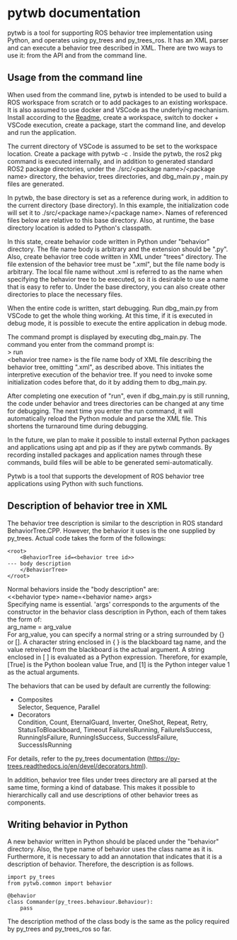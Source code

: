 # pytwb documentation

pytwb is a tool for supporting ROS behavior tree implementation using Python, and operates using py_trees and py_trees_ros. It has an XML parser and can execute a behavior tree described in XML. There are two ways to use it: from the API and from the command line.

## Usage from the command line
When used from the command line, pytwb is intended to be used to build a ROS workspace from scratch or to add packages to an existing workspace. It is also assumed to use docker and VSCode as the underlying mechanism. Install according to the [Readme](../README.md), create a workspace, switch to docker + VSCode execution, create a package, start the command line, and develop and run the application.

The current directory of VSCode is assumed to be set to the workspace location.
Create a package with pytwb -c <package name>. Inside the pytwb, the ros2 pkg command is executed internally, and in addition to generated standard ROS2 package directories, under the ./src/\<package name\>/\<package name\> directory, the behavior, trees directories, and dbg_main.py , main.py files are generated.

In pytwb, the base directory is set as a reference during work, in addition to the current directory (base directory). In this example, the initialization code will set it to ./src/\<package name\>/\<package name\>. Names of referenced files below are relative to this base directory.  Also, at runtime, the base directory location is added to Python's classpath.

In this state, create behavior code written in Python under "behavior" directory. The file name body is arbitrary and the extension should be ".py". Also, create behavior tree code written in XML under "trees" directory. The file extension of the behavior tree must be ".xml", but the file name body is arbitrary. The local file name without .xml is referred to as the name when specifying the behavior tree to be executed, so it is desirable to use a name that is easy to refer to.
Under the base directory, you can also create other directories to place the necessary files.

When the entire code is written, start debugging. Run dbg_main.py from VSCode to get the whole thing working. At this time, if it is executed in debug mode, it is possible to execute the entire application in debug mode.

The command prompt is displayed by executing dbg_main.py. The command you enter from the command prompt is:  
\> run <behavior tree name>  
\<behavior tree name\> is the file name body of XML file describing the behavior tree, omitting ".xml", as described above. This initiates the interpretive execution of the behavior tree. If you need to invoke some initialization codes before that, do it by adding them to dbg_main.py.

After completing one execution of "run", even if dbg_main.py is still running, the code under behavior and trees directories can be changed at any time for debugging. The next time you enter the run command, it will automatically reload the Python module and parse the XML file. This shortens the turnaround time during debugging.

In the future, we plan to make it possible to install external Python packages and applications using apt and pip as if they are pytwb commands. By recording installed packages and application names through these commands, build files will be able to be generated semi-automatically.

Pytwb is a tool that supports the development of ROS behavior tree applications using Python with such functions.

## Description of behavior tree in XML
The behavior tree description is similar to the description in ROS standard BehaviorTree.CPP. However, the behavior it uses is the one supplied by py_trees. Actual code takes the form of the followings:

```
<root>
    <BehaviorTree id=<behavior tree id>>
--- body description
    </BehaviorTree>
</root>
```

Normal behaviors inside the "body description" are:  
\<\<behavior type\> name=\<behavior name\> args>  
Specifying name is essential. 'args' corresponds to the arguments of the constructor in the behavior class description in Python, each of them takes the form of:  
arg_name = arg_value  
For arg_value, you can specify a normal string or a string surrounded by {} or []. A character string enclosed in { } is the blackboard tag name, and the value retreived from the blackboard is the actual argument. A string enclosed in [ ] is evaluated as a Python expression. Therefore, for example, [True] is the Python boolean value True, and [1] is the Python integer value 1 as the actual arguments.

The behaviors that can be used by default are currently the following: 
- Composites  
     Selector, Sequence, Parallel
- Decorators  
     Condition, Count, EternalGuard, Inverter, OneShot, Repeat, Retry, StatusToBloackboard, Timeout
     FailureIsRunning, FailureIsSuccess, RunningIsFailure, RunningIsSuccess, SuccessIsFailure, SuccessIsRunning

For details, refer to the py_trees documentation (https://py-trees.readthedocs.io/en/devel/decorators.html).

In addition, behavior tree files under trees directory are all parsed at the same time, forming a kind of database. This makes it possible to hierarchically call and use descriptions of other behavior trees as components.

## Writing behavior in Python
A new behavior written in Python should be placed under the "behavior" directory. Also, the type name of behavior uses the class name as it is. Furthermore, it is necessary to add an annotation that indicates that it is a description of behavior. Therefore, the description is as follows.

```
import py_trees
from pytwb.common import behavior

@behavior
class Commander(py_trees.behaviour.Behaviour):
    pass
```

The description method of the class body is the same as the policy required by py_trees and py_trees_ros so far.
